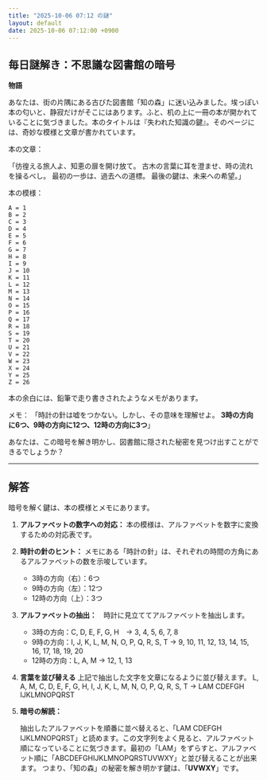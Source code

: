```yaml
---
title: "2025-10-06 07:12 の謎"
layout: default
date: 2025-10-06 07:12:00 +0900
---
```

## 毎日謎解き：不思議な図書館の暗号

**物語**

あなたは、街の片隅にある古びた図書館「知の森」に迷い込みました。埃っぽい本の匂いと、静寂だけがそこにはあります。ふと、机の上に一冊の本が開かれていることに気づきました。本のタイトルは『失われた知識の鍵』。そのページには、奇妙な模様と文章が書かれています。

本の文章：

「彷徨える旅人よ、知恵の扉を開け放て。
古木の言葉に耳を澄ませ、時の流れを操るべし。
最初の一歩は、過去への道標。
最後の鍵は、未来への希望。」

本の模様：

```
A = 1
B = 2
C = 3
D = 4
E = 5
F = 6
G = 7
H = 8
I = 9
J = 10
K = 11
L = 12
M = 13
N = 14
O = 15
P = 16
Q = 17
R = 18
S = 19
T = 20
U = 21
V = 22
W = 23
X = 24
Y = 25
Z = 26
```

本の余白には、鉛筆で走り書きされたようなメモがあります。

メモ：
「時計の針は嘘をつかない。しかし、その意味を理解せよ。
**3時の方向に6つ、9時の方向に12つ、12時の方向に3つ**」

あなたは、この暗号を解き明かし、図書館に隠された秘密を見つけ出すことができるでしょうか？

---

## 解答

暗号を解く鍵は、本の模様とメモにあります。

1.  **アルファベットの数字への対応：** 本の模様は、アルファベットを数字に変換するための対応表です。

2.  **時計の針のヒント：** メモにある「時計の針」は、それぞれの時間の方角にあるアルファベットの数を示唆しています。

    *   3時の方向（右）：6つ
    *   9時の方向（左）：12つ
    *   12時の方向（上）：3つ

3.  **アルファベットの抽出：**　時計に見立ててアルファベットを抽出します。

    *   3時の方向：C, D, E, F, G, H　→ 3, 4, 5, 6, 7, 8
    *   9時の方向：I, J, K, L, M, N, O, P, Q, R, S, T → 9, 10, 11, 12, 13, 14, 15, 16, 17, 18, 19, 20
    *   12時の方向：L, A, M → 12, 1, 13

4.  **言葉を並び替える**
    上記で抽出した文字を文章になるように並び替えます。
    L, A, M, C, D, E, F, G, H, I, J, K, L, M, N, O, P, Q, R, S, T
    -> LAM CDEFGH IJKLMNOPQRST

5.  **暗号の解読：**

    抽出したアルファベットを順番に並べ替えると、「LAM CDEFGH IJKLMNOPQRST」と読めます。この文字列をよく見ると、アルファベット順になっていることに気づきます。最初の「LAM」をずらすと、アルファベット順に「ABCDEFGHIJKLMNOPQRSTUVWXY」と並び替えることが出来ます。
    つまり、「知の森」の秘密を解き明かす鍵は、「**UVWXY**」です。
